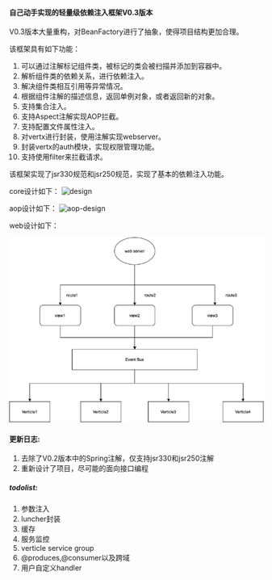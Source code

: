 #### 自己动手实现的轻量级依赖注入框架V0.3版本

V0.3版本大量重构，对BeanFactory进行了抽象，使得项目结构更加合理。

该框架具有如下功能：
1. 可以通过注解标记组件类，被标记的类会被扫描并添加到容器中。
2. 解析组件类的依赖关系，进行依赖注入。
3. 解决组件类相互引用等异常情况。
4. 根据组件注解的描述信息，返回单例对象，或者返回新的对象。
5. 支持集合注入。
6. 支持Aspect注解实现AOP拦截。
7. 支持配置文件属性注入。
8. 对vertx进行封装，使用注解实现webserver。
9. 封装vertx的auth模块，实现权限管理功能。
10. 支持使用filter来拦截请求。

该框架实现了jsr330规范和jsr250规范，实现了基本的依赖注入功能。

core设计如下：
![design](images/design.png)

aop设计如下：
![aop-design](images/aop-design.png)

web设计如下：

![aop-design](images/mvc-design.png)

#### 更新日志:

1. 去除了V0.2版本中的Spring注解，仅支持jsr330和jsr250注解
2. 重新设计了项目，尽可能的面向接口编程

##### todolist:
1. 参数注入
2. luncher封装
3. 缓存
4. 服务监控
5. verticle service group
6. @produces,@consumer以及跨域
7. 用户自定义handler